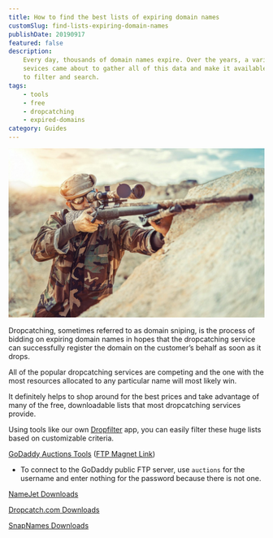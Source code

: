 ```yaml
---
title: How to find the best lists of expiring domain names
customSlug: find-lists-expiring-domain-names
publishDate: 20190917
featured: false
description:
    Every day, thousands of domain names expire. Over the years, a variety of
    sevices came about to gather all of this data and make it available for people
    to filter and search.
tags:
    - tools
    - free
    - dropcatching
    - expired-domains
category: Guides
---
```


![soldier aiming down sight with a sniper rifle](assets/sniper-war.jpeg)

Dropcatching, sometimes referred to as domain sniping, is the process of bidding on expiring domain names in hopes that the dropcatching service can successfully register the domain on the customer’s behalf as soon as it drops.

All of the popular dropcatching services are competing and the one with the most resources allocated to any particular name will most likely win.

It definitely helps to shop around for the best prices and take advantage of many of the free, downloadable lists that most dropcatching services provide.

Using tools like our own [Dropfilter](https://domaincord.com/dropfilter) app, you can easily filter these huge lists based on customizable criteria.

[GoDaddy Auctions Tools](https://auctions.godaddy.com/trptools.aspx) ([FTP Magnet Link](ftp://auctions@ftp.godaddy.com/))

-   To connect to the GoDaddy public FTP server, use `auctions` for the username and enter nothing for the password because there is not one.

[NameJet Downloads](http://www.namejet.com/Pages/Downloads.aspx)

[Dropcatch.com Downloads](https://www.dropcatch.com/DownloadCenter)

[SnapNames Downloads](https://snapnames.com/download.action)

